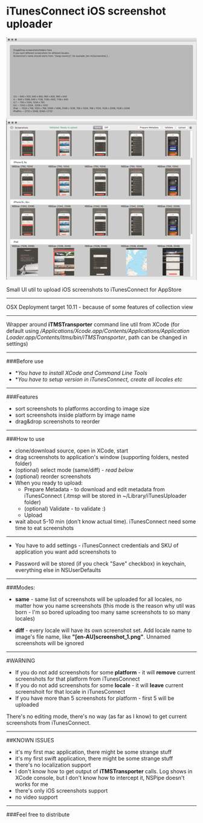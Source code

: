 # iTunesConnect iOS screenshot uploader

![Alt text](Screenshots/1.png?raw=true "Title")![Alt text](Screenshots/2.png?raw=true "Title")	

Small UI util to upload iOS screenshots to iTunesConnect for AppStore

****
OSX Deployment target 10.11 - because of some features of collection view 
****

Wrapper around **iTMSTransporter** command line util from XCode (for default using */Applications/Xcode.app/Contents/Applications/Application Loader.app/Contents/itms/bin/iTMSTransporter*, path can be changed in settings)

****
###Before use
* **You have to install XCode and Command Line Tools*
* **You have to setup version in iTunesConnect, create all locales etc* 

****
###Features
* sort screenshots to platforms according to image size
* sort screenshots inside platform by image name
* drag&drop screenshots to reorder

****

###How to use
* clone/download source, open in XCode, start
* drag screenshots to application's window (supporting folders, nested folder)
* (optional) select mode (same/diff) - *read below*
* (optional) reorder screenshots
* When you ready to upload:
	* Prepare Metadata - to download and edit metadata from iTunesConnect (.itmsp will be stored in ~/Library/iTunesUploader folder)
	* (optional) Validate - to validate :)
	* Upload
* wait about 5-10 min (don't know actual time). iTunesConnect need some time to eat screenshots 
	

****



 * You have to add settings - iTunesConnect credentials and SKU of application you want add screenshots to

 * Password will be stored (if you check "Save" checkbox) in keychain, everything else in NSUserDefaults

****

###Modes:

* **same** - same list of screenshots will be uploaded for all locales, no matter how you name screenshots (this mode is the reason why util was born - I'm so bored uploading too many same screenshots to so many locales)

* **diff** - every locale will have its own screenshot set. Add locale name to image's file name, like **"[en-AU]screenshot_1.png"**. Unnamed screenshots will be ignored

****
#WARNING
* If you do not add screenshots for some **platform** - it will **remove** current screenshots for that platform from iTunesConnect
* If you do not add screenshots for some **locale** - it will **leave** current screenshoit for that locale in iTunesConnect 
* If you have more than 5 screenshots for platform - first 5 will be uploaded

There's no editing mode, there's no way (as far as I know) to get current screenshots from iTunesConnect. 



 
****
##KNOWN ISSUES
* it's my first mac application, there might be some strange stuff
* it's my first swift application, there might be some strange stuff
* there's no localization support
* I don't know how to get output of **iTMSTransporter** calls. Log shows in XCode console, but I don't know how to intercept it, NSPipe doesn't works for me
* there's only iOS screenshots support 
* no video support

****

###Feel free to distribute
